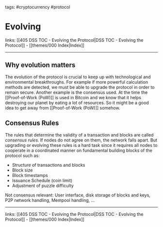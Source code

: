 tags: #cryptocurrency #protocol

# Evolving

links: [[405 DSS TOC - Evolving the Protocol|DSS TOC - Evolving the Protocol]] - [[themes/000 Index|Index]]

---

## Why evolution matters

The evolution of the protocol is crucial to keep up with technological and environmental breakthroughs. For example if more powerful calculation methods are detected, we must be able to upgrade the protocol in order to remain secure. Another example is the consensus used. At the time the [[Proof-of-Work (PoW)]] is used in Bitcoin and we know that it helps destroying our planet by eating a lot of resources. So it might be a good idea to get away from [[Proof-of-Work (PoW)]] somehow.

## Consensus Rules

The rules that determine the validity of a transaction and blocks are called *consensus rules*. If nodes do not agree on them, the network falls apart. But upgrading or evolving these rules is a hard task since it requires all nodes to cooperate in a coordinated manner on fundamental building blocks of the protocol such as:

- Structure of transactions and blocks
- Block size
- Block timestamps
- Issuance Schedule (coin limit)
- Adjustment of puzzle difficulty

Not consensus relevant: User interface, disk storage of blocks and keys, P2P network handling, Mempool handling, ...

---
links: [[405 DSS TOC - Evolving the Protocol|DSS TOC - Evolving the Protocol]] - [[themes/000 Index|Index]]